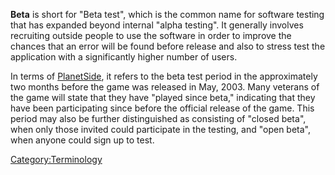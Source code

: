 **Beta** is short for "Beta test", which is the common name for software
testing that has expanded beyond internal "alpha testing". It generally
involves recruiting outside people to use the software in order to
improve the chances that an error will be found before release and also
to stress test the application with a significantly higher number of
users.

In terms of [PlanetSide](PlanetSide.md "wikilink"), it refers to the beta
test period in the approximately two months before the game was released
in May, 2003. Many veterans of the game will state that they have
"played since beta," indicating that they have been participating since
before the official release of the game. This period may also be further
distinguished as consisting of "closed beta", when only those invited
could participate in the testing, and "open beta", when anyone could
sign up to test.

[Category:Terminology](Category:Terminology.md "wikilink")
